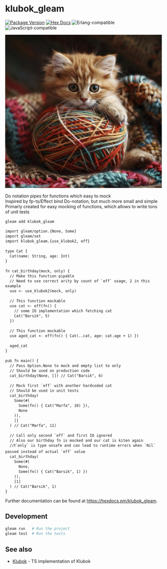 # klubok_gleam

[![Package Version](https://img.shields.io/hexpm/v/klubok_gleam)](https://hex.pm/packages/klubok_gleam)
[![Hex Docs](https://img.shields.io/badge/hex-docs-ffaff3)](https://hexdocs.pm/klubok_gleam/)
![Erlang-compatible](https://img.shields.io/badge/target-erlang-a2003e)
![JavaScript-compatible](https://img.shields.io/badge/target-javascript-f1e05a)

![logo](https://raw.githubusercontent.com/darky/klubok/refs/heads/main/logo.png)

Do notation pipes for functions which easy to mock <br/>
Inspired by fp-ts/Effect bind Do-notation, but much more small and simple <br/>
Primarly created for easy mocking of functions, which allows to write tons of unit tests

```sh
gleam add klubok_gleam
```

```gleam
import gleam/option.{None, Some}
import gleam/set
import klubok_gleam.{use_klubok2, eff}

type Cat {
  Cat(name: String, age: Int)
}

fn cat_birthday(mock, only) {
  // Make this function pipable
  // Need to use correct arity by count of `eff` usage, 2 in this example
  use <- use_klubok2(mock, only)

  // This function mockable
  use cat <- eff(fn() {
    // some IO implementation which fetching cat
    Cat("Barsik", 5)
  })

  // This function mockable
  use aged_cat <- eff(fn() { Cat(..cat, age: cat.age + 1) })

  aged_cat
}

pub fn main() {
  // Pass Option.None to mock and empty list to only
  // Should be used on production code
  cat_birthday(None, []) // Cat("Barsik", 6)

  // Mock first `eff` with another hardcoded cat
  // Should be used in unit tests
  cat_birthday(
    Some(#(
      Some(fn() { Cat("Marfa", 10) }),
      None
    )),
    []
  ) // Cat("Marfa", 11)

  // Call only second `eff` and first IO ignored
  // Also our birthday fn is mocked and our cat is kiten again
  //❗`only` is type unsafe and can lead to runtime errors when `Nil` passed instead of actual `eff` value
  cat_birthday(
    Some(#(
      None,
      Some(fn() { Cat("Barsik", 1) })
    )),
    [1]
  ) // Cat("Barsik", 1)
}
```

Further documentation can be found at <https://hexdocs.pm/klubok_gleam>.

## Development

```sh
gleam run   # Run the project
gleam test  # Run the tests
```

## See also

* [Klubok](https://github.com/darky/klubok) - TS implementation of Klubok
